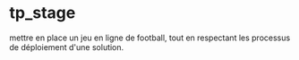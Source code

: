 # tp_stage
mettre en place un jeu en ligne de football, tout en respectant les processus de déploiement d'une solution.
